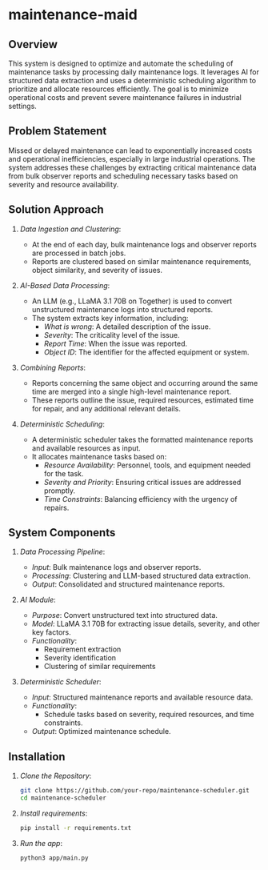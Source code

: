 # maintenance-maid

## Overview
This system is designed to optimize and automate the scheduling of maintenance tasks by processing daily maintenance logs. It leverages AI for structured data extraction and uses a deterministic scheduling algorithm to prioritize and allocate resources efficiently. The goal is to minimize operational costs and prevent severe maintenance failures in industrial settings.

## Problem Statement
Missed or delayed maintenance can lead to exponentially increased costs and operational inefficiencies, especially in large industrial operations. The system addresses these challenges by extracting critical maintenance data from bulk observer reports and scheduling necessary tasks based on severity and resource availability.

## Solution Approach
1. *Data Ingestion and Clustering*: 
   - At the end of each day, bulk maintenance logs and observer reports are processed in batch jobs.
   - Reports are clustered based on similar maintenance requirements, object similarity, and severity of issues.
  
2. *AI-Based Data Processing*: 
   - An LLM (e.g., LLaMA 3.1 70B on Together) is used to convert unstructured maintenance logs into structured reports.
   - The system extracts key information, including:
     - *What is wrong*: A detailed description of the issue.
     - *Severity*: The criticality level of the issue.
     - *Report Time*: When the issue was reported.
     - *Object ID*: The identifier for the affected equipment or system.
  
3. *Combining Reports*:
   - Reports concerning the same object and occurring around the same time are merged into a single high-level maintenance report.
   - These reports outline the issue, required resources, estimated time for repair, and any additional relevant details.
  
4. *Deterministic Scheduling*:
   - A deterministic scheduler takes the formatted maintenance reports and available resources as input.
   - It allocates maintenance tasks based on:
     - *Resource Availability*: Personnel, tools, and equipment needed for the task.
     - *Severity and Priority*: Ensuring critical issues are addressed promptly.
     - *Time Constraints*: Balancing efficiency with the urgency of repairs.

## System Components
1. *Data Processing Pipeline*:
   - *Input*: Bulk maintenance logs and observer reports.
   - *Processing*: Clustering and LLM-based structured data extraction.
   - *Output*: Consolidated and structured maintenance reports.

2. *AI Module*:
   - *Purpose*: Convert unstructured text into structured data.
   - *Model*: LLaMA 3.1 70B for extracting issue details, severity, and other key factors.
   - *Functionality*:
     - Requirement extraction
     - Severity identification
     - Clustering of similar requirements

3. *Deterministic Scheduler*:
   - *Input*: Structured maintenance reports and available resource data.
   - *Functionality*:
     - Schedule tasks based on severity, required resources, and time constraints.
   - *Output*: Optimized maintenance schedule.

## Installation
1. *Clone the Repository*:
   ```bash
   git clone https://github.com/your-repo/maintenance-scheduler.git
   cd maintenance-scheduler
   ```
2. *Install requirements*:
    ```bash
    pip install -r requirements.txt
    ```
3. *Run the app*:
    ```bash
    python3 app/main.py
    ```